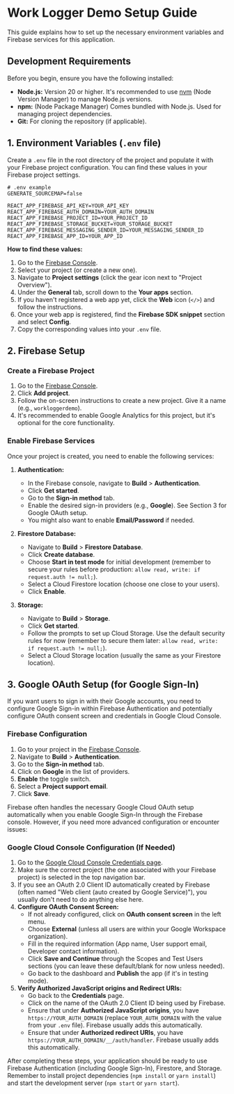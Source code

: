 # Work Logger Demo Setup Guide

This guide explains how to set up the necessary environment variables and Firebase services for this application.

## Development Requirements

Before you begin, ensure you have the following installed:

*   **Node.js:** Version 20 or higher. It's recommended to use [nvm](https://github.com/nvm-sh/nvm) (Node Version Manager) to manage Node.js versions.
*   **npm:** (Node Package Manager) Comes bundled with Node.js. Used for managing project dependencies.
*   **Git:** For cloning the repository (if applicable).

## 1. Environment Variables (`.env` file)

Create a `.env` file in the root directory of the project and populate it with your Firebase project configuration. You can find these values in your Firebase project settings.

```properties
# .env example
GENERATE_SOURCEMAP=false

REACT_APP_FIREBASE_API_KEY=YOUR_API_KEY
REACT_APP_FIREBASE_AUTH_DOMAIN=YOUR_AUTH_DOMAIN
REACT_APP_FIREBASE_PROJECT_ID=YOUR_PROJECT_ID
REACT_APP_FIREBASE_STORAGE_BUCKET=YOUR_STORAGE_BUCKET
REACT_APP_FIREBASE_MESSAGING_SENDER_ID=YOUR_MESSAGING_SENDER_ID
REACT_APP_FIREBASE_APP_ID=YOUR_APP_ID
```

**How to find these values:**

1.  Go to the [Firebase Console](https://console.firebase.google.com/).
2.  Select your project (or create a new one).
3.  Navigate to **Project settings** (click the gear icon next to "Project Overview").
4.  Under the **General** tab, scroll down to the **Your apps** section.
5.  If you haven't registered a web app yet, click the **Web** icon (`</>`) and follow the instructions.
6.  Once your web app is registered, find the **Firebase SDK snippet** section and select **Config**.
7.  Copy the corresponding values into your `.env` file.

## 2. Firebase Setup

### Create a Firebase Project

1.  Go to the [Firebase Console](https://console.firebase.google.com/).
2.  Click **Add project**.
3.  Follow the on-screen instructions to create a new project. Give it a name (e.g., `workloggerdemo`).
4.  It's recommended to enable Google Analytics for this project, but it's optional for the core functionality.

### Enable Firebase Services

Once your project is created, you need to enable the following services:

1.  **Authentication:**
    *   In the Firebase console, navigate to **Build** > **Authentication**.
    *   Click **Get started**.
    *   Go to the **Sign-in method** tab.
    *   Enable the desired sign-in providers (e.g., **Google**). See Section 3 for Google OAuth setup.
    *   You might also want to enable **Email/Password** if needed.

2.  **Firestore Database:**
    *   Navigate to **Build** > **Firestore Database**.
    *   Click **Create database**.
    *   Choose **Start in test mode** for initial development (remember to secure your rules before production: `allow read, write: if request.auth != null;`).
    *   Select a Cloud Firestore location (choose one close to your users).
    *   Click **Enable**.

3.  **Storage:**
    *   Navigate to **Build** > **Storage**.
    *   Click **Get started**.
    *   Follow the prompts to set up Cloud Storage. Use the default security rules for now (remember to secure them later: `allow read, write: if request.auth != null;`).
    *   Select a Cloud Storage location (usually the same as your Firestore location).

## 3. Google OAuth Setup (for Google Sign-In)

If you want users to sign in with their Google accounts, you need to configure Google Sign-in within Firebase Authentication and potentially configure OAuth consent screen and credentials in Google Cloud Console.

### Firebase Configuration

1.  Go to your project in the [Firebase Console](https://console.firebase.google.com/).
2.  Navigate to **Build** > **Authentication**.
3.  Go to the **Sign-in method** tab.
4.  Click on **Google** in the list of providers.
5.  **Enable** the toggle switch.
6.  Select a **Project support email**.
7.  Click **Save**.

Firebase often handles the necessary Google Cloud OAuth setup automatically when you enable Google Sign-In through the Firebase console. However, if you need more advanced configuration or encounter issues:

### Google Cloud Console Configuration (If Needed)

1.  Go to the [Google Cloud Console Credentials page](https://console.cloud.google.com/apis/credentials).
2.  Make sure the correct project (the one associated with your Firebase project) is selected in the top navigation bar.
3.  If you see an OAuth 2.0 Client ID automatically created by Firebase (often named "Web client (auto created by Google Service)"), you usually don't need to do anything else here.
4.  **Configure OAuth Consent Screen:**
    *   If not already configured, click on **OAuth consent screen** in the left menu.
    *   Choose **External** (unless all users are within your Google Workspace organization).
    *   Fill in the required information (App name, User support email, Developer contact information).
    *   Click **Save and Continue** through the Scopes and Test Users sections (you can leave these default/blank for now unless needed).
    *   Go back to the dashboard and **Publish** the app (if it's in testing mode).
5.  **Verify Authorized JavaScript origins and Redirect URIs:**
    *   Go back to the **Credentials** page.
    *   Click on the name of the OAuth 2.0 Client ID being used by Firebase.
    *   Ensure that under **Authorized JavaScript origins**, you have `https://YOUR_AUTH_DOMAIN` (replace `YOUR_AUTH_DOMAIN` with the value from your `.env` file). Firebase usually adds this automatically.
    *   Ensure that under **Authorized redirect URIs**, you have `https://YOUR_AUTH_DOMAIN/__/auth/handler`. Firebase usually adds this automatically.

After completing these steps, your application should be ready to use Firebase Authentication (including Google Sign-In), Firestore, and Storage. Remember to install project dependencies (`npm install` or `yarn install`) and start the development server (`npm start` or `yarn start`).
